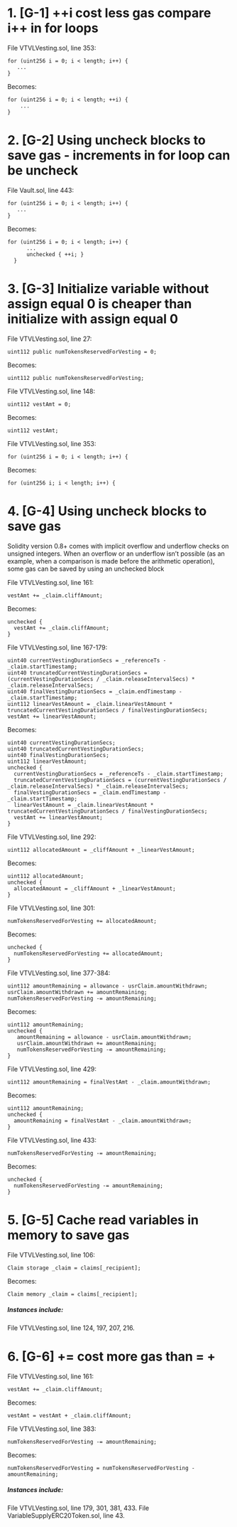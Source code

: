 # 1. [G-1]  ++i  cost less gas compare i++ in for loops

File VTVLVesting.sol, line 353:

    for (uint256 i = 0; i < length; i++) {
       ...
    }

Becomes:

    for (uint256 i = 0; i < length; ++i) {
        ...
    }

# 2. [G-2] Using uncheck blocks to save gas - increments in for loop can be uncheck

File Vault.sol, line 443:

    for (uint256 i = 0; i < length; i++) {
       ...
    }

Becomes:

    for (uint256 i = 0; i < length; i++) {
          ...
          unchecked { ++i; }
      }

# 3. [G-3] Initialize variable without assign equal 0  is cheaper than initialize with assign equal 0

File VTVLVesting.sol, line 27:

    uint112 public numTokensReservedForVesting = 0;

Becomes:

    uint112 public numTokensReservedForVesting;

File VTVLVesting.sol, line 148:

    uint112 vestAmt = 0;

Becomes:

    uint112 vestAmt;

File VTVLVesting.sol, line 353:

    for (uint256 i = 0; i < length; i++) {

Becomes:

    for (uint256 i; i < length; i++) {

# 4. [G-4] Using uncheck blocks to save gas

Solidity version 0.8+ comes with implicit overflow and underflow checks on unsigned integers. When an overflow or an underflow isn’t possible (as an example, when a comparison is made before the arithmetic operation), some gas can be saved by using an unchecked block

 File VTVLVesting.sol, line 161:

    vestAmt += _claim.cliffAmount;

Becomes:

    unchecked {
      vestAmt += _claim.cliffAmount;
    }

 File VTVLVesting.sol, line 167-179:

    uint40 currentVestingDurationSecs = _referenceTs - _claim.startTimestamp;
    uint40 truncatedCurrentVestingDurationSecs = (currentVestingDurationSecs / _claim.releaseIntervalSecs) * _claim.releaseIntervalSecs;
    uint40 finalVestingDurationSecs = _claim.endTimestamp - _claim.startTimestamp;
    uint112 linearVestAmount = _claim.linearVestAmount * truncatedCurrentVestingDurationSecs / finalVestingDurationSecs;
    vestAmt += linearVestAmount;

Becomes:

    uint40 currentVestingDurationSecs;
    uint40 truncatedCurrentVestingDurationSecs;
    uint40 finalVestingDurationSecs;
    uint112 linearVestAmount;
    unchecked {
      currentVestingDurationSecs = _referenceTs - _claim.startTimestamp;
      truncatedCurrentVestingDurationSecs = (currentVestingDurationSecs / _claim.releaseIntervalSecs) * _claim.releaseIntervalSecs;
      finalVestingDurationSecs = _claim.endTimestamp - _claim.startTimestamp;
      linearVestAmount = _claim.linearVestAmount * truncatedCurrentVestingDurationSecs / finalVestingDurationSecs;
      vestAmt += linearVestAmount;
    }

 File VTVLVesting.sol, line 292:

    uint112 allocatedAmount = _cliffAmount + _linearVestAmount;

Becomes:

    uint112 allocatedAmount;
    unchecked {
      allocatedAmount = _cliffAmount + _linearVestAmount;
    }

 File VTVLVesting.sol, line 301:

    numTokensReservedForVesting += allocatedAmount;

Becomes:

    unchecked {
      numTokensReservedForVesting += allocatedAmount;
    }

 File VTVLVesting.sol, line 377-384:

    uint112 amountRemaining = allowance - usrClaim.amountWithdrawn;
    usrClaim.amountWithdrawn += amountRemaining;
    numTokensReservedForVesting -= amountRemaining;

Becomes:

    uint112 amountRemaining;
    unchecked {
       amountRemaining = allowance - usrClaim.amountWithdrawn;
       usrClaim.amountWithdrawn += amountRemaining;
       numTokensReservedForVesting -= amountRemaining;
    }

 File VTVLVesting.sol, line 429:

    uint112 amountRemaining = finalVestAmt - _claim.amountWithdrawn;

Becomes:

    uint112 amountRemaining;
    unchecked {
      amountRemaining = finalVestAmt - _claim.amountWithdrawn;
    }

 File VTVLVesting.sol, line 433:

    numTokensReservedForVesting -= amountRemaining;

Becomes:

    unchecked {
      numTokensReservedForVesting -= amountRemaining;
    }

# 5. [G-5] Cache read variables in memory to save gas

 File VTVLVesting.sol, line 106:

    Claim storage _claim = claims[_recipient];

Becomes:

    Claim memory _claim = claims[_recipient];

##### Instances include:

 File VTVLVesting.sol, line 124, 197, 207, 216.

# 6. [G-6]  <x> += <y> cost more gas than <x> = <x> + <y>

 File VTVLVesting.sol, line 161:

    vestAmt += _claim.cliffAmount;

Becomes:

    vestAmt = vestAmt + _claim.cliffAmount;

 File VTVLVesting.sol, line 383:

    numTokensReservedForVesting -= amountRemaining;

Becomes:

    numTokensReservedForVesting = numTokensReservedForVesting - amountRemaining;

##### Instances include:

 File VTVLVesting.sol, line 179, 301, 381,  433.
 File VariableSupplyERC20Token.sol, line 43.